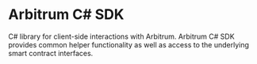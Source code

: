 # **Arbitrum C# SDK**

C# library for client-side interactions with Arbitrum. Arbitrum C# SDK provides common helper functionality as well as access to the underlying smart contract interfaces.
